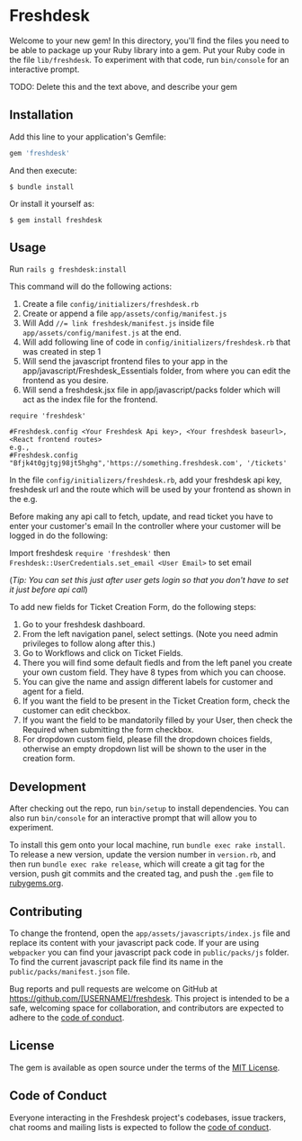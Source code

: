 # Freshdesk

Welcome to your new gem! In this directory, you'll find the files you need to be able to package up your Ruby library into a gem. Put your Ruby code in the file `lib/freshdesk`. To experiment with that code, run `bin/console` for an interactive prompt.

TODO: Delete this and the text above, and describe your gem

## Installation

Add this line to your application's Gemfile:

```ruby
gem 'freshdesk'
```

And then execute:

    $ bundle install

Or install it yourself as:

    $ gem install freshdesk

## Usage
Run
`rails g freshdesk:install`

This command will do the following actions:
  1. Create a file `config/initializers/freshdesk.rb`
  2. Create or append a file `app/assets/config/manifest.js`
  3. Will Add `//= link freshdesk/manifest.js` inside file `app/assets/config/manifest.js` at the end.
  4. Will add  following line of code in `config/initializers/freshdesk.rb` that was created in step 1
  5. Will send the javascript frontend files to your app in the app/javascript/Freshdesk_Essentials folder, from where you can edit the frontend as you desire.
  6. Will send a freshdesk.jsx file in app/javascript/packs folder which will act as the index file for the frontend.
```
require 'freshdesk'

#Freshdesk.config <Your Freshdesk Api key>, <Your freshdesk baseurl>, <React frontend routes>
e.g., 
#Freshdesk.config "Bfjk4t0gjtgj98jt5hghg",'https://something.freshdesk.com', '/tickets'
```

In the file `config/initializers/freshdesk.rb`, add your freshdesk api key, freshdesk url and the route which will be used by your frontend as shown in the e.g.

Before making any api call to fetch, update, and  read ticket you have to enter your customer's email
In the controller where your customer will be logged in do the following:

Import freshdesk `require 'freshdesk'`
then `Freshdesk::UserCredentials.set_email <User Email>` to set email

(<i>Tip: You can set this just after user gets login so that you don't have to set it just before api call</i>)

To add new fields for Ticket Creation Form, do the following steps:
  1. Go to your freshdesk dashboard.
  2. From the left navigation panel, select settings. (Note you need admin privileges to follow along after this.)
  3. Go to Workflows and click on Ticket Fields.
  4. There you will find some default fiedls and from the left panel you create your own custom field. They have 8 types from which you can choose.
  5. You can give the name and assign different labels for customer and agent for a field.
  6. If you want the field to be present in the Ticket Creation form, check the customer can edit checkbox.
  7. If you want the field to be mandatorily filled by your User, then check the Required when submitting the form checkbox.
  8. For dropdown custom field, please fill the dropdown choices fields, otherwise an empty dropdown list will be shown to the user in the creation form.

## Development

After checking out the repo, run `bin/setup` to install dependencies. You can also run `bin/console` for an interactive prompt that will allow you to experiment.

To install this gem onto your local machine, run `bundle exec rake install`. To release a new version, update the version number in `version.rb`, and then run `bundle exec rake release`, which will create a git tag for the version, push git commits and the created tag, and push the `.gem` file to [rubygems.org](https://rubygems.org).

## Contributing

To change the frontend, open the `app/assets/javascripts/index.js` file and replace its content with your javascript pack code.
If your are using `webpacker` you can find your javascript pack code in `public/packs/js` folder. 
To find the current javascript pack file find its name in the `public/packs/manifest.json` file.

Bug reports and pull requests are welcome on GitHub at https://github.com/[USERNAME]/freshdesk. This project is intended to be a safe, welcoming space for collaboration, and contributors are expected to adhere to the [code of conduct](https://github.com/[USERNAME]/freshdesk/blob/master/CODE_OF_CONDUCT.md).

## License

The gem is available as open source under the terms of the [MIT License](https://opensource.org/licenses/MIT).

## Code of Conduct

Everyone interacting in the Freshdesk project's codebases, issue trackers, chat rooms and mailing lists is expected to follow the [code of conduct](https://github.com/[USERNAME]/freshdesk/blob/master/CODE_OF_CONDUCT.md).
